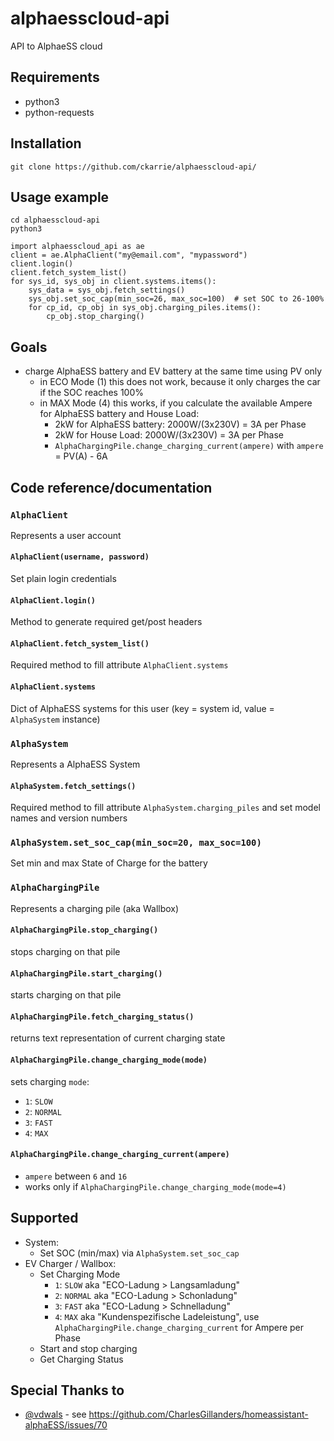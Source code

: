 # alphaesscloud-api
API to AlphaeSS cloud

## Requirements
- python3
- python-requests

## Installation

    git clone https://github.com/ckarrie/alphaesscloud-api/

## Usage example

    cd alphaesscloud-api
    python3

```python3
import alphaesscloud_api as ae
client = ae.AlphaClient("my@email.com", "mypassword")
client.login()
client.fetch_system_list()
for sys_id, sys_obj in client.systems.items():
    sys_data = sys_obj.fetch_settings()
    sys_obj.set_soc_cap(min_soc=26, max_soc=100)  # set SOC to 26-100%
    for cp_id, cp_obj in sys_obj.charging_piles.items():
        cp_obj.stop_charging()
```

## Goals

- charge AlphaESS battery and EV battery at the same time using PV only
    - in ECO Mode (1) this does not work, because it only charges the car if the SOC reaches 100%
    - in MAX Mode (4) this works, if you calculate the available Ampere for AlphaESS battery and House Load:
        - 2kW for AlphaESS battery: 2000W/(3x230V) = 3A per Phase
        - 2kW for House Load: 2000W/(3x230V) = 3A per Phase
        - `AlphaChargingPile.change_charging_current(ampere)` with `ampere` = PV(A) - 6A

## Code reference/documentation

### `AlphaClient`

Represents a user account

#### `AlphaClient(username, password)`

Set plain login credentials

#### `AlphaClient.login()`

Method to generate required get/post headers

#### `AlphaClient.fetch_system_list()`

Required method to fill attribute `AlphaClient.systems`

#### `AlphaClient.systems`

Dict of AlphaESS systems for this user (key = system id, value = `AlphaSystem` instance)

### `AlphaSystem`

Represents a AlphaESS System

#### `AlphaSystem.fetch_settings()`

Required method to fill attribute `AlphaSystem.charging_piles` and set model names and version numbers

### `AlphaSystem.set_soc_cap(min_soc=20, max_soc=100)`

Set min and max State of Charge for the battery

### `AlphaChargingPile`

Represents a charging pile (aka Wallbox)

#### `AlphaChargingPile.stop_charging()`

stops charging on that pile

#### `AlphaChargingPile.start_charging()`

starts charging on that pile

#### `AlphaChargingPile.fetch_charging_status()`

returns text representation of current charging state

#### `AlphaChargingPile.change_charging_mode(mode)`

sets charging `mode`:
- `1`: `SLOW` 
- `2`: `NORMAL` 
- `3`: `FAST` 
- `4`: `MAX`

#### `AlphaChargingPile.change_charging_current(ampere)`

- `ampere` between `6` and `16`
- works only if `AlphaChargingPile.change_charging_mode(mode=4)`

## Supported
- System:
    - Set SOC (min/max) via `AlphaSystem.set_soc_cap`
- EV Charger / Wallbox:
    - Set Charging Mode
        - `1`: `SLOW` aka "ECO-Ladung > Langsamladung"
        - `2`: `NORMAL` aka "ECO-Ladung > Schonladung"
        - `3`: `FAST` aka "ECO-Ladung > Schnelladung"
        - `4`: `MAX` aka "Kundenspezifische Ladeleistung", use `AlphaChargingPile.change_charging_current` for Ampere per Phase
    - Start and stop charging
    - Get Charging Status
 
## Special Thanks to
- [@vdwals](https://github.com/vdwals) - see https://github.com/CharlesGillanders/homeassistant-alphaESS/issues/70
